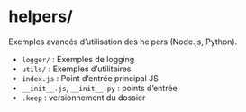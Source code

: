 # helpers/

Exemples avancés d’utilisation des helpers (Node.js, Python).

- `logger/` : Exemples de logging
- `utils/` : Exemples d’utilitaires
- `index.js` : Point d’entrée principal JS
- `__init__.js`, `__init__.py` : points d’entrée
- `.keep` : versionnement du dossier
